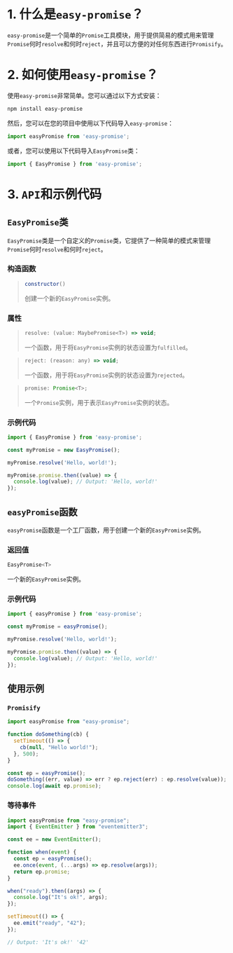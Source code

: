 # 1. 什么是`easy-promise`？

`easy-promise`是一个简单的`Promise`工具模块，用于提供简易的模式用来管理`Promise`何时`resolve`和何时`reject`，并且可以方便的对任何东西进行`Promisify`。

# 2. 如何使用`easy-promise`？

使用`easy-promise`非常简单。您可以通过以下方式安装：

```bash
npm install easy-promise
```

然后，您可以在您的项目中使用以下代码导入`easy-promise`：

```javascript
import easyPromise from 'easy-promise';
```

或者，您可以使用以下代码导入`EasyPromise`类：

```javascript
import { EasyPromise } from 'easy-promise';
```

# 3. `API`和示例代码

## `EasyPromise`类

`EasyPromise`类是一个自定义的`Promise`类，它提供了一种简单的模式来管理`Promise`何时`resolve`和何时`reject`。

### 构造函数

> ```javascript
> constructor()
> ```
>
> 创建一个新的`EasyPromise`实例。

### 属性

> ```javascript
> resolve: (value: MaybePromise<T>) => void;
> ```
>
> 一个函数，用于将`EasyPromise`实例的状态设置为`fulfilled`。

> ```javascript
> reject: (reason: any) => void;
> ```
>
> 一个函数，用于将`EasyPromise`实例的状态设置为`rejected`。

> ```javascript
> promise: Promise<T>;
> ```
>
> 一个`Promise`实例，用于表示`EasyPromise`实例的状态。

### 示例代码

```javascript
import { EasyPromise } from 'easy-promise';

const myPromise = new EasyPromise();

myPromise.resolve('Hello, world!');

myPromise.promise.then((value) => {
  console.log(value); // Output: 'Hello, world!'
});
```

## `easyPromise`函数

`easyPromise`函数是一个工厂函数，用于创建一个新的`EasyPromise`实例。

### 返回值

```javascript
EasyPromise<T>
```

一个新的`EasyPromise`实例。

### 示例代码

```javascript
import { easyPromise } from 'easy-promise';

const myPromise = easyPromise();

myPromise.resolve('Hello, world!');

myPromise.promise.then((value) => {
  console.log(value); // Output: 'Hello, world!'
});
```

## 使用示例

### `Promisify`

```javascript
import easyPromise from "easy-promise";

function doSomething(cb) {
  setTimeout(() => {
    cb(null, "Hello world!");
  }, 500);
}

const ep = easyPromise();
doSomething((err, value) => err ? ep.reject(err) : ep.resolve(value));
console.log(await ep.promise);
```

### 等待事件

```javascript
import easyPromise from "easy-promise";
import { EventEmitter } from "eventemitter3";

const ee = new EventEmitter();

function when(event) {
  const ep = easyPromise();
  ee.once(event, (...args) => ep.resolve(args));
  return ep.promise;
}

when("ready").then((args) => {
  console.log("It's ok!", args);
});

setTimeout(() => {
  ee.emit("ready", "42");
});

// Output: 'It's ok!' '42'
```
